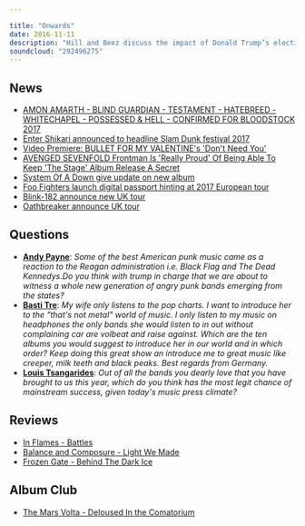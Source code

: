 ```yaml
---

title: "Onwards"
date: 2016-11-11
description: "Hill and Beez discuss the impact of Donald Trump’s election on the world of rock & metal, new headliners announced for Bloodstock and Slam Dunk, the new Bullet For My valentine tune, the new album from in Flames plus a catch up on Balance & Composure and Frozen Gate and an in-depth Album Club on the debut album from The Mars Volta, Deloused In The Comatorium. All this and more from the best rock podcast on the planet!"
soundcloud: "292496275"
---
```


## News

- [AMON AMARTH - BLIND GUARDIAN - TESTAMENT - HATEBREED - WHITECHAPEL - POSSESSED & HELL - CONFIRMED FOR BLOODSTOCK 2017](http://www.bloodstock.uk.com/news/amon-amarth-blind-guardian-testament-hatebredd-whitechapel-possessed-confirmed-for-bloodstock-2017)
- [Enter Shikari announced to headline Slam Dunk festival 2017](http://www.nme.com/news/music/enter-shikari-announced-headline-slam-dunk-festival-2017-1835577)
- [Video Premiere: BULLET FOR MY VALENTINE's 'Don't Need You'](http://www.blabbermouth.net/news/video-premiere-bullet-for-my-valentine-dont-need-you/)
- [AVENGED SEVENFOLD Frontman Is 'Really Proud' Of Being Able To Keep 'The Stage' Album Release A Secret](http://www.blabbermouth.net/news/avenged-sevenfold-frontman-is-really-proud-of-being-able-to-keep-the-stage-album-release-a-secret/)
- [System Of A Down give update on new album](http://www.nme.com/news/music/system-give-update-new-album-1838065)
- [Foo Fighters launch digital passport hinting at 2017 European tour](http://www.nme.com/news/music/foo-fighters-launch-digital-passport-ahead-2017-european-tour-1832618)
- [Blink-182 announce new UK tour](http://www.nme.com/news/music/blink-182-announce-new-uk-tour-1830406)
- [Oathbreaker announce UK tour](http://www.punktastic.com/news/oathbreaker-announce-uk-tour/)


## Questions

- **[Andy Payne](https://www.facebook.com/thatsnotmetalpodcast/photos/a.1814755825417620.1073741828.1814737015419501/1991013497791851/?type=3&comment_id=1991031147790086&comment_tracking=%7B%22tn%22%3A%22R9%22%7D)**: *Some of the best American punk music came as a reaction to the Reagan administration i.e. Black Flag and The Dead Kennedys.Do you think with trump in charge that we are about to witness a whole new generation of angry punk bands emerging from the states?*
- **[Basti Tre](https://www.facebook.com/thatsnotmetalpodcast/photos/a.1814755825417620.1073741828.1814737015419501/1991013497791851/?type=3&comment_id=1991256501100884&comment_tracking=%7B%22tn%22%3A%22R9%22%7D)**: *My wife only listens to the pop charts. I want to introduce her to the "that's not metal" world of music. I only listen to my music on headphones the only bands she would listen to in out without complaining car are volbeat and raise against. Which are the ten albums you would suggest to introduce her in our world and in which order? Keep doing this great show an introduce me to great music like creeper, milk teeth and black peaks. Best regards from Germany.*
- **[Louis Tsangarides](https://www.facebook.com/thatsnotmetalpodcast/photos/a.1814755825417620.1073741828.1814737015419501/1991013497791851/?type=3&comment_id=1991616851064849&comment_tracking=%7B%22tn%22%3A%22R7%22%7D)**: *Out of all the bands you dearly love that you have brought to us this year, which do you think has the most legit chance of mainstream success, given today's music press climate?*


## Reviews

- [In Flames - Battles](https://itunes.apple.com/gb/album/battles/id1156495943)
- [Balance and Composure - Light We Made](https://itunes.apple.com/gb/album/light-we-made/id1155491782)
- [Frozen Gate - Behind The Dark Ice](https://frozengate.bandcamp.com/album/behind-the-dark-ice)


## Album Club

- [The Mars Volta - Deloused In the Comatorium](https://itunes.apple.com/gb/album/deloused-in-the-comatorium/id18334991)
